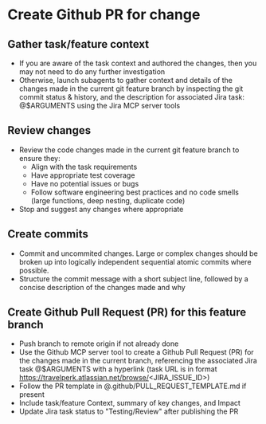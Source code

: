 # Create Github PR for change
## Gather task/feature context
- If you are aware of the task context and authored the changes, then you may not need to do any further investigation
- Otherwise, launch subagents to gather context and details of the changes made in the current git feature branch by inspecting the git commit status & history, and the description for associated Jira task: @$ARGUMENTS using the Jira MCP server tools

## Review changes
- Review the code changes made in the current git feature branch to ensure they:
  - Align with the task requirements
  - Have appropriate test coverage
  - Have no potential issues or bugs
  - Follow software engineering best practices and no code smells (large functions, deep nesting, duplicate code)
- Stop and suggest any changes where appropriate

## Create commits
- Commit and uncommited changes. Large or complex changes should be broken up into logically independent sequential atomic commits where possible. 
- Structure the commit message with a short subject line, followed by a concise description of the changes made and why

## Create Github Pull Request (PR) for this feature branch
- Push branch to remote origin if not already done
- Use the Github MCP server tool to create a Github Pull Request (PR) for the changes made in the current branch, referencing the associated Jira task @$ARGUMENTS with a hyperlink  (task URL is in format https://travelperk.atlassian.net/browse/<JIRA_ISSUE_ID>)
- Follow the PR template in @.github/PULL_REQUEST_TEMPLATE.md if present
- Include task/feature Context, summary of key changes, and Impact
- Update Jira task status to "Testing/Review" after publishing the PR